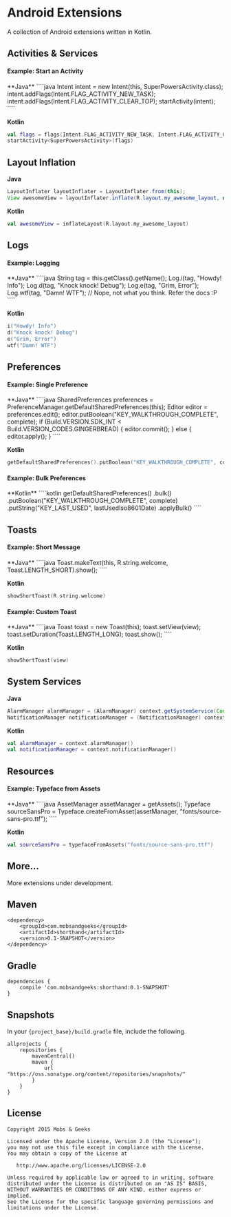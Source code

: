 Android Extensions
=========================
A collection of Android extensions written in Kotlin.

Activities & Services
-------------------------
<h4>Example: Start an Activity</h4>
**Java**
````java
Intent intent = new Intent(this, SuperPowersActivity.class);
intent.addFlags(Intent.FLAG_ACTIVITY_NEW_TASK);
intent.addFlags(Intent.FLAG_ACTIVITY_CLEAR_TOP);
startActivity(intent);
````

**Kotlin**
````kotlin
val flags = flags(Intent.FLAG_ACTIVITY_NEW_TASK, Intent.FLAG_ACTIVITY_CLEAR_TOP)
startActivity<SuperPowersActivity>(flags)
````

Layout Inflation
-------------------------
**Java**
````java
LayoutInflater layoutInflater = LayoutInflater.from(this);
View awesomeView = layoutInflater.inflate(R.layout.my_awesome_layout, null);
````

**Kotlin**
````kotlin
val awesomeView = inflateLayout(R.layout.my_awesome_layout)
````

Logs
-------------------------
<h4>Example: Logging</h4>
**Java**
````java
String tag = this.getClass().getName();
Log.i(tag, "Howdy! Info");
Log.d(tag, "Knock knock! Debug");
Log.e(tag, "Grim, Error");
Log.wtf(tag, "Damn! WTF"); // Nope, not what you think. Refer the docs :P
````

**Kotlin**
````kotlin
i("Howdy! Info")
d("Knock knock! Debug")
e("Grim, Error")
wtf("Damn! WTF")
````

Preferences
-------------------------
<h4>Example: Single Preference</h4>
**Java**
````java
SharedPreferences preferences = PreferenceManager.getDefaultSharedPreferences(this);
Editor editor = preferences.edit();
editor.putBoolean("KEY_WALKTHROUGH_COMPLETE", complete);
if (Build.VERSION.SDK_INT < Build.VERSION_CODES.GINGERBREAD) {
  editor.commit();
} else {
  editor.apply();
}
````

**Kotlin**
````kotlin
getDefaultSharedPreferences().putBoolean("KEY_WALKTHROUGH_COMPLETE", complete)
````

<h4>Example: Bulk Preferences</h4>
**Kotlin**
````kotlin
getDefaultSharedPreferences()
  .bulk()
  .putBoolean("KEY_WALKTHROUGH_COMPLETE", complete)
  .putString("KEY_LAST_USED", lastUsedIso8601Date)
  .applyBulk()
````

Toasts
-------------------------
<h4>Example: Short Message</h4>
**Java**
````java
Toast.makeText(this, R.string.welcome, Toast.LENGTH_SHORT).show();
````

**Kotlin**
````kotlin
showShortToast(R.string.welcome)
````

<h4>Example: Custom Toast</h4>
**Java**
````java
Toast toast = new Toast(this);
toast.setView(view);
toast.setDuration(Toast.LENGTH_LONG);
toast.show();
````

**Kotlin**
````kotlin
showShortToast(view)
````

System Services
-------------------------
**Java**
````java
AlarmManager alarmManager = (AlarmManager) context.getSystemService(Context.ALARM_SERVICE);
NotificationManager notificationManager = (NotificationManager) context.getSystemService(Context.NOTIFICATION_SERVICE);
````

**Kotlin**
````kotlin
val alarmManager = context.alarmManager()
val notificationManager = context.notificationManager()
````

Resources
-------------------------
<h4>Example: Typeface from Assets</h4>
**Java**
````java
AssetManager assetManager = getAssets();
Typeface sourceSansPro = Typeface.createFromAsset(assetManager, "fonts/source-sans-pro.ttf");
````

**Kotlin**
````kotlin
val sourceSansPro = typefaceFromAssets("fonts/source-sans-pro.ttf")
````

More...
-------------------------
More extensions under development.

Maven
---------------------
    <dependency>
        <groupId>com.mobsandgeeks</groupId>
        <artifactId>shorthand</artifactId>
        <version>0.1-SNAPSHOT</version>
    </dependency>

Gradle
---------------------
    dependencies {
        compile 'com.mobsandgeeks:shorthand:0.1-SNAPSHOT'
    }

Snapshots
---------------------
In your `{project_base}/build.gradle` file, include the following.

    allprojects {
        repositories {
            mavenCentral()
            maven {
                url "https://oss.sonatype.org/content/repositories/snapshots/"
            }
        }
    }

License
-------------------------
    Copyright 2015 Mobs & Geeks

    Licensed under the Apache License, Version 2.0 (the "License");
    you may not use this file except in compliance with the License.
    You may obtain a copy of the License at

       http://www.apache.org/licenses/LICENSE-2.0

    Unless required by applicable law or agreed to in writing, software
    distributed under the License is distributed on an "AS IS" BASIS,
    WITHOUT WARRANTIES OR CONDITIONS OF ANY KIND, either express or implied.
    See the License for the specific language governing permissions and
    limitations under the License.
